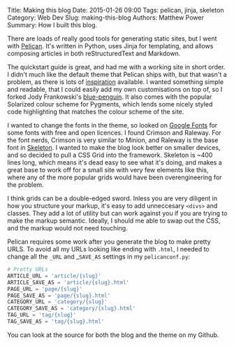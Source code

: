 Title: Making this blog
Date: 2015-01-26 09:00
Tags: pelican, jinja, skeleton
Category: Web Dev
Slug: making-this-blog
Authors: Matthew Power
Summary: How I built this blog.

There are loads of really good tools for generating static sites, but I went with [Pelican](http://docs.getpelican.com/). It's written in Python, uses Jinja for templating, and allows composing articles in both reStructuredText and Markdown.

The quickstart guide is great, and had me with a working site in short order. I didn't much like the default theme that Pelican ships with, but that wasn't a problem, as there is lots of [inspiration](http://pelicanthemes.com/)  available. I wanted something simple and readable, that I could easily add my own customisations on top of, so I forked Jody Frankowski's [blue-penguin](https://github.com/jody-frankowski/blue-penguin). It also comes with the popular Solarized colour scheme for Pygments, which lends some nicely styled code highlighting that matches the colour scheme of the site.

I wanted to change the fonts in the theme, so looked on [Google Fonts](https://www.google.com/fonts) for some fonts with free and open licences. I found Crimson and Raleway. For the font nerds, Crimson is very similar to Minion, and Raleway is the base font in [Skeleton](). I wanted to make the blog look better on smaller devices, and so decided to pull a CSS Grid into the framework. Skeleton is ~400 lines long, which means it's dead easy to see what it's doing, and makes a great base to work off for a small site with very few elements like this, where any of the more popular grids would have been overengineering for the problem.

I think grids can be a double-edged sword. Inless you are very diligent in how you structure your markup, it's easy to add unneccesary `<divs>` and classes. They add a lot of utility but can work against you if you are trying to make the markup semantic. Ideally, I should me able to swap out the CSS, and the markup would not need touching.

Pelican requires some work after you generate the blog to make pretty URLS. To avoid all my URLs looking like ending with `.html`, I needed to change all the `_URL` and _`SAVE_AS` settings in my `pelicanconf.py`:

```python
# Pretty URLs
ARTICLE_URL = 'article/{slug}'
ARTICLE_SAVE_AS = 'article/{slug}.html'
PAGE_URL = 'page/{slug}'
PAGE_SAVE_AS = 'page/{slug}.html'
CATEGORY_URL = 'category/{slug}'
CATEGORY_SAVE_AS = 'category/{slug}.html'
TAG_URL = 'tag/{slug}'
TAG_SAVE_AS = 'tag/{slug}.html'
```
You can look at the source for both the blog and the theme on my Github.
